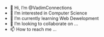 - 👋 Hi, I’m @VadimConnections
- 👀 I’m interested in Computer Sсience
- 🌱 I’m currently learning Web Dewelopment
- 💞️ I’m looking to collaborate on ...
- 📫 How to reach me ...

<!---
VadimConnections/VadimConnections is a ✨ special ✨ repository because its `README.md` (this file) appears on your GitHub profile.
You can click the Preview link to take a look at your changes.
--->
